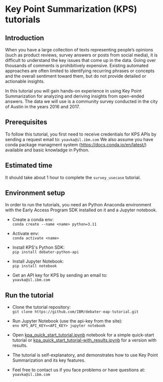 # Key Point Summarization (KPS) tutorials
## Introduction
When you have a large collection of texts representing people’s opinions (such as product reviews, survey answers or posts from social media), it is difficult to understand the key issues that come up in the data. Going over thousands of comments is prohibitively expensive. Existing automated approaches are often limited to identifying recurring phrases or concepts and the overall sentiment toward them, but do not provide detailed or actionable insights.

In this tutorial you will gain hands-on experience in using Key Point Summarization for analyzing and deriving insights from open-ended answers. The data we will use is a community survey conducted in the city of Austin in the years 2016 and 2017.

## Prerequisites
To follow this tutorial, you first need to receive credentials for KPS APIs by sending a request email to: `yoavka@il.ibm.com`
We also assume you have conda package managment system (https://docs.conda.io/en/latest/) available and basic knowladge in Python.


## Estimated time
It should take about 1 hour to complete the `survey_usecase` tutorial.

## Environment setup
In order to run the tutorials, you need an Python Anaconda environment with the Early Access Program SDK installed on it and a Jupyter notebook.

* Create a conda env:<br />
`conda create --name <name> python=3.11`

* Activate env:<br />
`conda activate <name>`

* Install KPS's Python SDK:<br />
`pip install debater-python-api`

* Install Jupyter Notebook:<br />
`pip install notebook`

* Get an API key for KPS by sending an email to:<br />
`yoavka@il.ibm.com`


## Run the tutorial

* Clone the tutorial repository:<br />
`git clone https://github.com/IBM/debater-eap-tutorial.git`

* Run Jupyter Notebook (use the api-key from the site):<br />
`env KPS_API_KEY=<API_KEY> jupyter notebook`


* Open [kpa_quick_start_tutorial.ipynb](kpa_quick_start_tutorial.ipynb) notebook for a simple quick-start tutorial or [kpa_quick_start_tutorial-with_results.ipynb](kpa_quick_start_tutorial-with_results.ipynb) for a version with results.

* The tutorial is self-explanatory, and demonstrates how to use Key Point Summarization and its key features.

* Feel free to contact us if you face problems or have questions at: <br />`yoavka@il.ibm.com`
